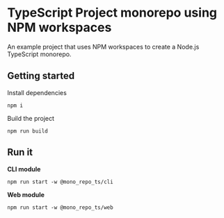 # TypeScript Project monorepo using NPM workspaces

An example project that uses NPM workspaces to create a Node.js TypeScript monorepo.


## Getting started

Install dependencies

```
npm i
```

Build the project

```
npm run build
```

## Run it

**CLI module**

```
npm run start -w @mono_repo_ts/cli
```

**Web module**

```
npm run start -w @mono_repo_ts/web
```

